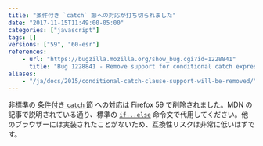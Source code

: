 ```yaml
---
title: "条件付き `catch` 節への対応が打ち切られました"
date: "2017-11-15T11:49:00-05:00"
categories: ["javascript"]
tags: []
versions: ["59", "60-esr"]
references:
    - url: "https://bugzilla.mozilla.org/show_bug.cgi?id=1228841"
      title: "Bug 1228841 - Remove support for conditional catch expressions"
aliases:
    - "/ja/docs/2015/conditional-catch-clause-support-will-be-removed/"
---
```

非標準の [条件付き `catch` 節](https://developer.mozilla.org/docs/Web/JavaScript/Reference/Statements/try...catch#Conditional_catch_clauses) への対応は Firefox 59 で削除されました。MDN の記事で説明されている通り、標準の [`if...else`](https://developer.mozilla.org/docs/Web/JavaScript/Reference/Statements/if...else) 命令文で代用してください。他のブラウザーには実装されたことがないため、互換性リスクは非常に低いはずです。
